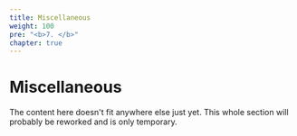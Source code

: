 ```yaml
---
title: Miscellaneous
weight: 100
pre: "<b>7. </b>"
chapter: true
---
```


# Miscellaneous

The content here doesn't fit anywhere else just yet. This whole section will probably be reworked and is only temporary.
